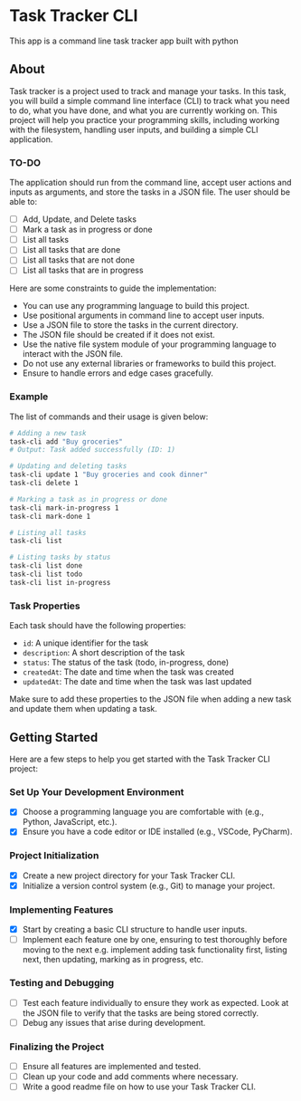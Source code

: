 # Task Tracker CLI

This app is a command line task tracker app built with python

## About

Task tracker is a project used to track and manage your tasks. In this task, you will build a simple command line interface (CLI) to track what you need to do, what you have done, and what you are currently working on. This project will help you practice your programming skills, including working with the filesystem, handling user inputs, and building a simple CLI application.

### TO-DO

The application should run from the command line, accept user actions and inputs as arguments, and store the tasks in a JSON file. The user should be able to:

- [ ] Add, Update, and Delete tasks
- [ ] Mark a task as in progress or done
- [ ] List all tasks
- [ ] List all tasks that are done
- [ ] List all tasks that are not done
- [ ] List all tasks that are in progress

Here are some constraints to guide the implementation:

- You can use any programming language to build this project.
- Use positional arguments in command line to accept user inputs.
- Use a JSON file to store the tasks in the current directory.
- The JSON file should be created if it does not exist.
- Use the native file system module of your programming language to interact with the JSON file.
- Do not use any external libraries or frameworks to build this project.
- Ensure to handle errors and edge cases gracefully.

### Example

The list of commands and their usage is given below:

```sh
# Adding a new task
task-cli add "Buy groceries"
# Output: Task added successfully (ID: 1)

# Updating and deleting tasks
task-cli update 1 "Buy groceries and cook dinner"
task-cli delete 1

# Marking a task as in progress or done
task-cli mark-in-progress 1
task-cli mark-done 1

# Listing all tasks
task-cli list

# Listing tasks by status
task-cli list done
task-cli list todo
task-cli list in-progress
```

### Task Properties

Each task should have the following 
properties:

- `id`: A unique identifier for the task
- `description`: A short description of the task
- `status`: The status of the task (todo, in-progress, done)
- `createdAt`: The date and time when the task was created
- `updatedAt`: The date and time when the task was last updated

Make sure to add these properties to the JSON file when adding a new task and update them when updating a task.

## Getting Started

Here are a few steps to help you get started with the Task Tracker CLI project:

### Set Up Your Development Environment

- [x] Choose a programming language you are comfortable with (e.g., Python, JavaScript, etc.).
- [x] Ensure you have a code editor or IDE installed (e.g., VSCode, PyCharm).

### Project Initialization

- [x] Create a new project directory for your Task Tracker CLI.
- [x] Initialize a version control system (e.g., Git) to manage your project.

### Implementing Features

- [x] Start by creating a basic CLI structure to handle user inputs.
- [ ] Implement each feature one by one, ensuring to test thoroughly before moving to the next e.g. implement adding task functionality first, listing next, then updating, marking as in progress, etc.

### Testing and Debugging

- [ ] Test each feature individually to ensure they work as expected. Look at the JSON file to verify that the tasks are being stored correctly.
- [ ] Debug any issues that arise during development.

### Finalizing the Project

- [ ] Ensure all features are implemented and tested.
- [ ] Clean up your code and add comments where necessary.
- [ ] Write a good readme file on how to use your Task Tracker CLI.
